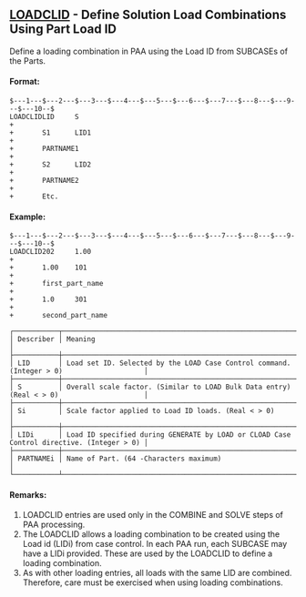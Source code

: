 ## [LOADCLID](https://nexus.hexagon.com/documentationcenter/bundle/MSC_Nastran_2022.4/page/Nastran_Combined_Book/qrg/bulkfgil/TOC.LOADCLID.xhtml) - Define Solution Load Combinations Using Part Load ID

Define a loading combination in PAA using the Load ID from SUBCASEs of the Parts.

#### Format:

```nastran
$---1---$---2---$---3---$---4---$---5---$---6---$---7---$---8---$---9---$---10--$
LOADCLIDLID     S                                                       +        
+       S1      LID1                                                    +        
+       PARTNAME1                                                       +
+       S2      LID2                                                    +        
+       PARTNAME2                                                       +
+       Etc.                                                                    
```

#### Example:

```nastran
$---1---$---2---$---3---$---4---$---5---$---6---$---7---$---8---$---9---$---10--$
LOADCLID202     1.00                                                    +        
+       1.00    101                                                     +        
+       first_part_name                                                 +
+       1.0     301                                                     +        
+       second_part_name                                                
```

```text
┌───────────┬──────────────────────────────────────────────────────────────────────────────────────────┐
│ Describer │ Meaning                                                                                  │
├───────────┼──────────────────────────────────────────────────────────────────────────────────────────┤
│ LID       │ Load set ID. Selected by the LOAD Case Control command. (Integer > 0)                    │
├───────────┼──────────────────────────────────────────────────────────────────────────────────────────┤
│ S         │ Overall scale factor. (Similar to LOAD Bulk Data entry) (Real < > 0)                     │
├───────────┼──────────────────────────────────────────────────────────────────────────────────────────┤
│ Si        │ Scale factor applied to Load ID loads. (Real < > 0)                                      │
├───────────┼──────────────────────────────────────────────────────────────────────────────────────────┤
│ LIDi      │ Load ID specified during GENERATE by LOAD or CLOAD Case Control directive. (Integer > 0) │
├───────────┼──────────────────────────────────────────────────────────────────────────────────────────┤
│ PARTNAMEi │ Name of Part. (64 -Characters maximum)                                                   │
└───────────┴──────────────────────────────────────────────────────────────────────────────────────────┘
```

#### Remarks:

1. LOADCLID entries are used only in the COMBINE and SOLVE steps of PAA processing.
2. The LOADCLID allows a loading combination to be created using the Load id (LIDi) from case control. In each PAA run, each SUBCASE may have a LIDi provided. These are used by the LOADCLID to define a loading combination.
3. As with other loading entries, all loads with the same LID are combined. Therefore, care must be exercised when using loading combinations.
